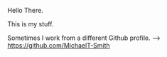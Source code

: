 Hello There.

This is my stuff.

Sometimes I work from a different Github profile. --> https://github.com/MichaelT-Smith
<!---
Michael-T-Smith/Michael-T-Smith is a ✨ special ✨ repository because its `README.md` (this file) appears on your GitHub profile.
You can click the Preview link to take a look at your changes.
--->
